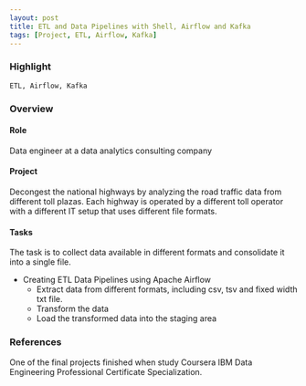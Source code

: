 ```yaml
---
layout: post
title: ETL and Data Pipelines with Shell, Airflow and Kafka
tags: [Project, ETL, Airflow, Kafka]
---
```


### Highlight

```text
ETL, Airflow, Kafka
```

### Overview

#### Role

Data engineer at a data analytics consulting company

#### Project

Decongest the national highways by analyzing the road traffic data from different toll plazas. Each highway is operated by a different toll operator with a different IT setup that uses different file formats.

#### Tasks

The task is to collect data available in different formats and consolidate it into a single file.

- Creating ETL Data Pipelines using Apache Airflow
  - Extract data from different formats, including csv, tsv and fixed width txt file.
  - Transform the data
  - Load the transformed data into the staging area


### References

One of the final projects finished when study Coursera IBM Data Engineering Professional Certificate Specialization.
